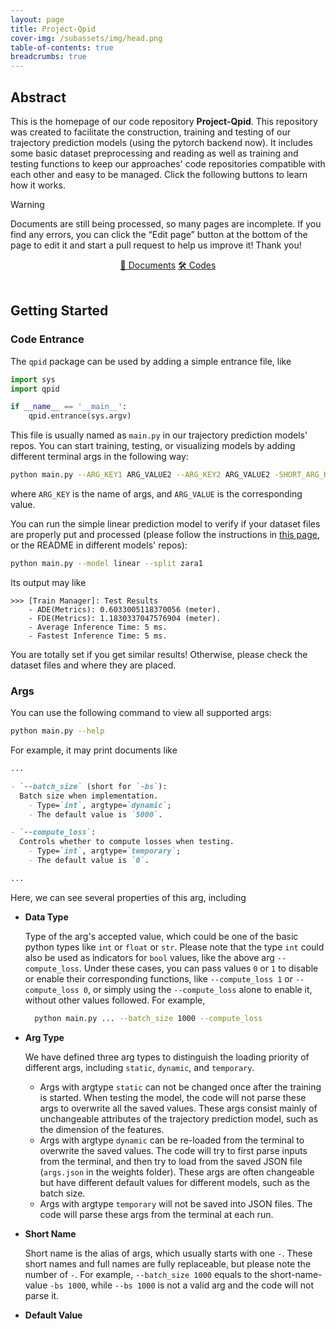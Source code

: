 ```yaml
---
layout: page
title: Project-Qpid
cover-img: /subassets/img/head.png
table-of-contents: true
breadcrumbs: true
---
```

<!--
 * @Author: Conghao Wong
 * @Date: 2025-04-11 10:13:41
 * @LastEditors: Conghao Wong
 * @LastEditTime: 2025-04-30 10:53:42
 * @Github: https://cocoon2wong.github.io
 * Copyright 2025 Conghao Wong, All Rights Reserved.
-->

## Abstract

This is the homepage of our code repository **Project-Qpid**.
This repository was created to facilitate the construction, training and testing of our trajectory prediction models (using the pytorch backend now).
It includes some basic dataset preprocessing and reading as well as training and testing functions to keep our approaches' code repositories compatible with each other and easy to be managed.
Click the following buttons to learn how it works.

> [!WARNING]
> Documents are still being processed, so many pages are incomplete.
> If you find any errors, you can click the “Edit page” button at the bottom of the page to edit it and start a pull request to help us improve it!
> Thank you!

<div style="text-align: center;">
    <a class="btn btn-colorful btn-lg" href="./docs">📖 Documents</a>
    <a class="btn btn-colorful btn-lg" href="{{ site.github.repository_url }}">🛠️ Codes</a>
    <br><br>
</div>

## Getting Started

### Code Entrance

The `qpid` package can be used by adding a simple entrance file, like

```python
import sys
import qpid

if __name__ == '__main__':
    qpid.entrance(sys.argv)
```

This file is usually named as `main.py` in our trajectory prediction models' repos.
You can start training, testing, or visualizing models by adding different terminal args in the following way:

```bash
python main.py --ARG_KEY1 ARG_VALUE2 --ARG_KEY2 ARG_VALUE2 -SHORT_ARG_KEY3 ARG_VALUE3 ...
```

where `ARG_KEY` is the name of args, and `ARG_VALUE` is the corresponding value.

You can run the simple linear prediction model to verify if your dataset files are properly put and processed (please follow the instructions in [this page](https://projectunpredictable.com/Project-Luna/howToUse/), or the README in different models' repos):

```bash
python main.py --model linear --split zara1
```

Its output may like

```null
>>> [Train Manager]: Test Results
    - ADE(Metrics): 0.6033005118370056 (meter).
    - FDE(Metrics): 1.1830337047576904 (meter).
    - Average Inference Time: 5 ms.
    - Fastest Inference Time: 5 ms.
```

You are totally set if you get similar results!
Otherwise, please check the dataset files and where they are placed.


### Args

You can use the following command to view all supported args:

```bash
python main.py --help
```

For example, it may print documents like

```markdown
...

- `--batch_size` (short for `-bs`):
  Batch size when implementation.
    - Type=`int`, argtype=`dynamic`;
    - The default value is `5000`.

- `--compute_loss`:
  Controls whether to compute losses when testing.
    - Type=`int`, argtype=`temporary`;
    - The default value is `0`.

...
```

Here, we can see several properties of this arg, including

- **Data Type**
  
  Type of the arg's accepted value, which could be one of the basic python types like `int` or `float` or `str`.
  Please note that the type `int` could also be used as indicators for `bool` values, like the above arg `--compute_loss`.
  Under these cases, you can pass values `0` or `1` to disable or enable their corresponding functions, like `--compute_loss 1` or `--compute_loss 0`, or simply using the `--compute_loss` alone to enable it, without other values followed.
  For example,

  ```bash
    python main.py ... --batch_size 1000 --compute_loss
  ```

- **Arg Type**
  
  We have defined three arg types to distinguish the loading priority of different args, including `static`, `dynamic`, and `temporary`.

  - Args with argtype `static` can not be changed once after the training is started.
  When testing the model, the code will not parse these args to overwrite all the saved values.
  These args consist mainly of unchangeable attributes of the trajectory prediction model, such as the dimension of the features.
  - Args with argtype `dynamic` can be re-loaded from the terminal to overwrite the saved values.
    The code will try to first parse inputs from the terminal, and then try to load from the saved JSON file (`args.json` in the weights folder).
    These args are often changeable but have different default values for different models, such as the batch size.
  - Args with argtype `temporary` will not be saved into JSON files.
    The code will parse these args from the terminal at each run.

- **Short Name**

  Short name is the alias of args, which usually starts with one `-`.
  These short names and full names are fully replaceable, but please note the number of `-`.
  For example, `--batch_size 1000` equals to the short-name-value `-bs 1000`, while `--bs 1000` is not a valid arg and the code will not parse it.

- **Default Value**